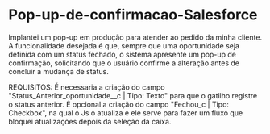 # Pop-up-de-confirmacao-Salesforce
Implantei um pop-up em produção para atender ao pedido da minha cliente. A funcionalidade desejada é que, sempre que uma oportunidade seja definida com um status fechado, o sistema apresente um pop-up de confirmação, solicitando que o usuário confirme a alteração antes de concluir a mudança de status.


REQUISITOS:
É necessaria a criação do campo "Status_Anterior_oportunidade__c | Tipo: Texto" para que o gatilho registre o status anterior.
É opcional a criação do campo "Fechou_c | Tipo: Checkbox", na qual o Js o atualiza e ele serve para fazer um fluxo que bloquei atualizações depois da seleção da caixa.


